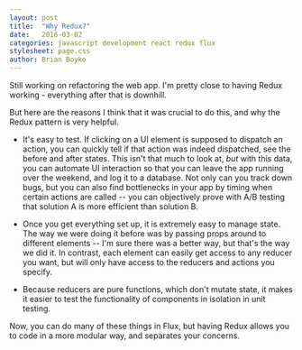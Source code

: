 ```yaml
---
layout: post
title:  "Why Redux?"
date:   2016-03-02
categories: javascript development react redux flux
stylesheet: page.css
author: Brian Boyko
---
```

Still working on refactoring the web app. I'm pretty close to having Redux working - everything after that is downhill. 

But here are the reasons I think that it was crucial to do this, and why the Redux pattern is very helpful.

* It's easy to test. If clicking on a UI element is supposed to dispatch an action, you can quickly tell if that action was indeed dispatched, see the before and after states.  This isn't that much to look at, *but* with this data, you can automate UI interaction so that you can leave the app running over the weekend, and log it to a database. Not only can you track down bugs, but you can also find bottlenecks in your app by timing when certain actions are called -- you can objectively prove with A/B testing that solution A is more efficient than solution B. 

* Once you get everything set up, it is extremely easy to manage state.  The way we were doing it before was by passing props around to different elements -- I'm sure there was a better way, but that's the way we did it.  In contrast, each element can easily get access to any reducer you want, but will only have access to the reducers and actions you specify.  

* Because reducers are pure functions, which don't mutate state, it makes it easier to test the functionality of components in isolation in unit testing.  

Now, you can do many of these things in Flux, but having Redux allows you to code in a more modular way, and separates your concerns. 